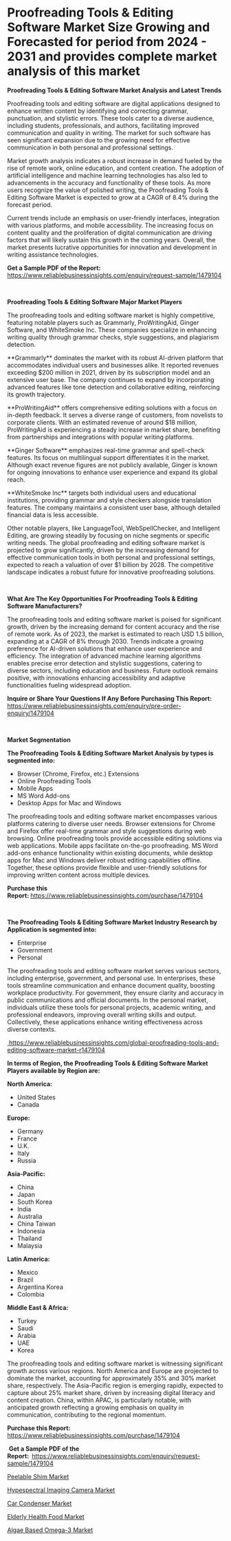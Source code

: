 <p><h1>Proofreading Tools & Editing Software Market Size Growing and Forecasted for period from 2024 - 2031 and provides complete market analysis of this market</h1></p><p><strong>Proofreading Tools & Editing Software Market Analysis and Latest Trends</strong></p>
<p><p>Proofreading tools and editing software are digital applications designed to enhance written content by identifying and correcting grammar, punctuation, and stylistic errors. These tools cater to a diverse audience, including students, professionals, and authors, facilitating improved communication and quality in writing. The market for such software has seen significant expansion due to the growing need for effective communication in both personal and professional settings.</p><p>Market growth analysis indicates a robust increase in demand fueled by the rise of remote work, online education, and content creation. The adoption of artificial intelligence and machine learning technologies has also led to advancements in the accuracy and functionality of these tools. As more users recognize the value of polished writing, the Proofreading Tools & Editing Software Market is expected to grow at a CAGR of 8.4% during the forecast period. </p><p>Current trends include an emphasis on user-friendly interfaces, integration with various platforms, and mobile accessibility. The increasing focus on content quality and the proliferation of digital communication are driving factors that will likely sustain this growth in the coming years. Overall, the market presents lucrative opportunities for innovation and development in writing assistance technologies.</p></p>
<p><strong>Get a Sample PDF of the Report:&nbsp;</strong> <a href="https://www.reliablebusinessinsights.com/enquiry/request-sample/1479104?utm_campaign=41&utm_medium=2&utm_source=Github&utm_content=ia&utm_term=28092024&utm_id=proofreading-tools-editing-software">https://www.reliablebusinessinsights.com/enquiry/request-sample/1479104</a></p>
<p>&nbsp;</p>
<p><strong>Proofreading Tools & Editing Software Major Market Players</strong></p>
<p><p>The proofreading tools and editing software market is highly competitive, featuring notable players such as Grammarly, ProWritingAid, Ginger Software, and WhiteSmoke Inc. These companies specialize in enhancing writing quality through grammar checks, style suggestions, and plagiarism detection.</p><p>**Grammarly** dominates the market with its robust AI-driven platform that accommodates individual users and businesses alike. It reported revenues exceeding $200 million in 2021, driven by its subscription model and an extensive user base. The company continues to expand by incorporating advanced features like tone detection and collaborative editing, reinforcing its growth trajectory.</p><p>**ProWritingAid** offers comprehensive editing solutions with a focus on in-depth feedback. It serves a diverse range of customers, from novelists to corporate clients. With an estimated revenue of around $18 million, ProWritingAid is experiencing a steady increase in market share, benefiting from partnerships and integrations with popular writing platforms.</p><p>**Ginger Software** emphasizes real-time grammar and spell-check features. Its focus on multilingual support differentiates it in the market. Although exact revenue figures are not publicly available, Ginger is known for ongoing innovations to enhance user experience and expand its global reach.</p><p>**WhiteSmoke Inc** targets both individual users and educational institutions, providing grammar and style checkers alongside translation features. The company maintains a consistent user base, although detailed financial data is less accessible.</p><p>Other notable players, like LanguageTool, WebSpellChecker, and Intelligent Editing, are growing steadily by focusing on niche segments or specific writing needs. The global proofreading and editing software market is projected to grow significantly, driven by the increasing demand for effective communication tools in both personal and professional settings, expected to reach a valuation of over $1 billion by 2028. The competitive landscape indicates a robust future for innovative proofreading solutions.</p></p>
<p>&nbsp;</p>
<p><strong>What Are The Key Opportunities For Proofreading Tools & Editing Software Manufacturers?</strong></p>
<p><p>The proofreading tools and editing software market is poised for significant growth, driven by the increasing demand for content accuracy and the rise of remote work. As of 2023, the market is estimated to reach USD 1.5 billion, expanding at a CAGR of 8% through 2030. Trends indicate a growing preference for AI-driven solutions that enhance user experience and efficiency. The integration of advanced machine learning algorithms enables precise error detection and stylistic suggestions, catering to diverse sectors, including education and business. Future outlook remains positive, with innovations enhancing accessibility and adaptive functionalities fueling widespread adoption.</p></p>
<p><strong>Inquire or Share Your Questions If Any Before Purchasing This Report:</strong> <a href="https://www.reliablebusinessinsights.com/enquiry/pre-order-enquiry/1479104?utm_campaign=41&utm_medium=2&utm_source=Github&utm_content=ia&utm_term=28092024&utm_id=proofreading-tools-editing-software">https://www.reliablebusinessinsights.com/enquiry/pre-order-enquiry/1479104</a></p>
<p>&nbsp;</p>
<p><strong>Market Segmentation</strong></p>
<p><strong>The Proofreading Tools & Editing Software Market Analysis by types is segmented into:</strong></p>
<p><ul><li>Browser (Chrome, Firefox, etc.) Extensions</li><li>Online Proofreading Tools</li><li>Mobile Apps</li><li>MS Word Add-ons</li><li>Desktop Apps for Mac and Windows</li></ul></p>
<p><p>The proofreading tools and editing software market encompasses various platforms catering to diverse user needs. Browser extensions for Chrome and Firefox offer real-time grammar and style suggestions during web browsing. Online proofreading tools provide accessible editing solutions via web applications. Mobile apps facilitate on-the-go proofreading. MS Word add-ons enhance functionality within existing documents, while desktop apps for Mac and Windows deliver robust editing capabilities offline. Together, these options provide flexible and user-friendly solutions for improving written content across multiple devices.</p></p>
<p><strong>Purchase this Report:&nbsp;</strong><a href="https://www.reliablebusinessinsights.com/purchase/1479104?utm_campaign=41&utm_medium=2&utm_source=Github&utm_content=ia&utm_term=28092024&utm_id=proofreading-tools-editing-software">https://www.reliablebusinessinsights.com/purchase/1479104</a></p>
<p>&nbsp;</p>
<p><strong>The Proofreading Tools & Editing Software Market Industry Research by Application is segmented into:</strong></p>
<p><ul><li>Enterprise</li><li>Government</li><li>Personal</li></ul></p>
<p><p>The proofreading tools and editing software market serves various sectors, including enterprise, government, and personal use. In enterprises, these tools streamline communication and enhance document quality, boosting workplace productivity. For government, they ensure clarity and accuracy in public communications and official documents. In the personal market, individuals utilize these tools for personal projects, academic writing, and professional endeavors, improving overall writing skills and output. Collectively, these applications enhance writing effectiveness across diverse contexts.</p></p>
<p><a href="https://www.reliablebusinessinsights.com/global-proofreading-tools-and-editing-software-market-r1479104?utm_campaign=41&utm_medium=2&utm_source=Github&utm_content=ia&utm_term=28092024&utm_id=proofreading-tools-editing-software">&nbsp;https://www.reliablebusinessinsights.com/global-proofreading-tools-and-editing-software-market-r1479104</a></p>
<p><strong>In terms of Region, the Proofreading Tools & Editing Software Market Players available by Region are:</strong></p>
<p>
    <p> <strong> North America: </strong>
        <ul>
            <li>United States</li>
            <li>Canada</li>
        </ul>
        </p> 
    <p> <strong> Europe: </strong>
        <ul>
            <li>Germany</li>
            <li>France</li>
            <li>U.K.</li>
            <li>Italy</li>
            <li>Russia</li>
        </ul>
        </p> 
    <p> <strong> Asia-Pacific: </strong>
        <ul>
            <li>China</li>
            <li>Japan</li>
            <li>South Korea</li>
            <li>India</li>
            <li>Australia</li>
            <li>China Taiwan</li>
            <li>Indonesia</li>
            <li>Thailand</li>
            <li>Malaysia</li>
        </ul>
        </p> 
    <p> <strong> Latin America: </strong>
        <ul>
            <li>Mexico</li>
            <li>Brazil</li>
            <li>Argentina Korea</li>
            <li>Colombia</li>
        </ul>
        </p> 
    <p> <strong> Middle East & Africa: </strong>
        <ul>
            <li>Turkey</li>
            <li>Saudi</li>
            <li>Arabia</li>
            <li>UAE</li>
            <li>Korea</li>
        </ul>
    </p>
    </p>
<p><p>The proofreading tools and editing software market is witnessing significant growth across various regions. North America and Europe are projected to dominate the market, accounting for approximately 35% and 30% market share, respectively. The Asia-Pacific region is emerging rapidly, expected to capture about 25% market share, driven by increasing digital literacy and content creation. China, within APAC, is particularly notable, with anticipated growth reflecting a growing emphasis on quality in communication, contributing to the regional momentum.</p></p>
<p><strong>Purchase this Report: </strong><a href="https://www.reliablebusinessinsights.com/purchase/1479104?utm_campaign=41&utm_medium=2&utm_source=Github&utm_content=ia&utm_term=28092024&utm_id=proofreading-tools-editing-software">https://www.reliablebusinessinsights.com/purchase/1479104</a></p>
<p>&nbsp;<strong>Get a Sample PDF of the Report:&nbsp;&nbsp;</strong><a href="https://www.reliablebusinessinsights.com/enquiry/request-sample/1479104?utm_campaign=41&utm_medium=2&utm_source=Github&utm_content=ia&utm_term=28092024&utm_id=proofreading-tools-editing-software">https://www.reliablebusinessinsights.com/enquiry/request-sample/1479104</a></p>
<p><strong></strong></p>
<p><p><a href="https://www.linkedin.com/pulse/market-forecast-global-peelable-shim-trends-impact-analysis-zxipe?utm_campaign=41&utm_medium=2&utm_source=Github&utm_content=ia&utm_term=28092024&utm_id=proofreading-tools-editing-software">Peelable Shim Market</a></p><p><a href="https://issuu.com/reportprime-2/docs/hypespectral-imaging-camera-market-_00273adc3dfc3e?utm_campaign=41&utm_medium=2&utm_source=Github&utm_content=ia&utm_term=28092024&utm_id=proofreading-tools-editing-software">Hypespectral Imaging Camera Market</a></p><p><a href="https://www.linkedin.com/pulse/car-condenser-market-size-share-growth-analysis-type-ouxde?utm_campaign=41&utm_medium=2&utm_source=Github&utm_content=ia&utm_term=28092024&utm_id=proofreading-tools-editing-software">Car Condenser Market</a></p><p><a href="https://issuu.com/reportprime-2/docs/elderly-health-food-market-size-203_edb5a6fd496d48?utm_campaign=41&utm_medium=2&utm_source=Github&utm_content=ia&utm_term=28092024&utm_id=proofreading-tools-editing-software">Elderly Health Food Market</a></p><p><a href="https://github.com/AlesiaDushku485/Market-Research-Report-List-1/blob/main/algae-based-omega-3-market.md?utm_campaign=41&utm_medium=2&utm_source=Github&utm_content=ia&utm_term=28092024&utm_id=proofreading-tools-editing-software">Algae Based Omega-3 Market</a></p></p>